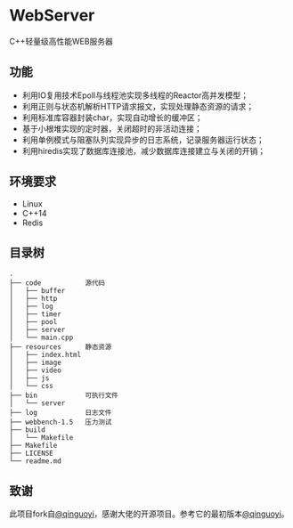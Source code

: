 # WebServer
C++轻量级高性能WEB服务器

## 功能
* 利用IO复用技术Epoll与线程池实现多线程的Reactor高并发模型；
* 利用正则与状态机解析HTTP请求报文，实现处理静态资源的请求；
* 利用标准库容器封装char，实现自动增长的缓冲区；
* 基于小根堆实现的定时器，关闭超时的非活动连接；
* 利用单例模式与阻塞队列实现异步的日志系统，记录服务器运行状态；
* 利用hiredis实现了数据库连接池，减少数据库连接建立与关闭的开销；


## 环境要求
* Linux
* C++14
* Redis

## 目录树
```
.
├── code           源代码
│   ├── buffer
│   ├── http
│   ├── log
│   ├── timer
│   ├── pool
│   ├── server
│   └── main.cpp
├── resources      静态资源
│   ├── index.html
│   ├── image
│   ├── video
│   ├── js
│   └── css
├── bin            可执行文件
│   └── server
├── log            日志文件
├── webbench-1.5   压力测试
├── build          
│   └── Makefile
├── Makefile
├── LICENSE
└── readme.md
```

## 致谢
此项目fork自[@qinguoyi](https://github.com/markparticle/WebServer)，感谢大佬的开源项目。参考它的最初版本[@qinguoyi](https://github.com/qinguoyi/TinyWebServer)。


